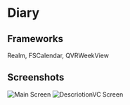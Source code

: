 # Diary

## Frameworks
Realm, FSCalendar, QVRWeekView

## Screenshots

![Main Screen](https://github.com/Alexander-Sobolev/Diary/blob/main/Diary/Screenshots/Screen2.png)
![DescriotionVC Screen](https://github.com/Alexander-Sobolev/Diary/blob/main/Diary/Screenshots/Screen3.png)
